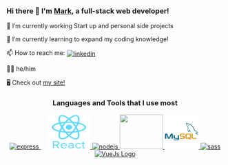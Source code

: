 ### Hi there 👋 I'm <a href="https://www.linkedin.com/in/mark-smith-0">Mark</a>, a full-stack web developer!

<p>🔭 I’m currently working Start up and personal side projects </p>
<p>🌱 I’m currently learning to expand my coding knowledge!</p>
<p>📫 How to reach me: <a href="https://www.linkedin.com/in/mark-smith-0"><img src="https://user-images.githubusercontent.com/82676841/124027868-5735ef00-d9c1-11eb-8f0b-36b1481607d9.png" alt="linkedin" width="50" height="50" align="center"/></a></p>
<p>👦🏾 he/him</p>
<p>🖥 Check out <a href="https://mark2018profile.web.app">my site!</a>


<h3 align="center">Languages and Tools that I use most</h3>
<div align="center">
  <a href="https://expressjs.com/" target="_blank"> <img src="https://user-images.githubusercontent.com/82676841/125514244-c115caa3-bc9e-4a8b-ad7d-bd6bbd2d947c.png"                  alt="express" width="150" height="80" /> </a> &nbsp; &nbsp;
  <a href="https://reactjs.org/" target="_blank"> <img src="https://raw.githubusercontent.com/devicons/devicon/master/icons/react/react-original-wordmark.svg" alt="react"             width="100" height="80"/> </a>
  <a href="https://nodejs.org" target="_blank"> <img src="https://user-images.githubusercontent.com/82676841/124027030-636d7c80-d9c0-11eb-98dd-24e395bd74d6.png" alt="nodejs"         width="100" height="80"/> </a>
  <a href="https://www.javascript.com/" target="_blank"> <img src="https://user-images.githubusercontent.com/82676841/124028733-56ea2380-d9c2-11eb-80f8-46c9c6efe8d5.png"               width="100" height="80"/> </a>
  <a href="https://www.mysql.com/" target="_blank"> <img src="https://raw.githubusercontent.com/devicons/devicon/master/icons/mysql/mysql-original-wordmark.svg" alt="mysql"          width="=100" height="80"/> </a> 
  <a href="https://sass-lang.com" target="_blank"> <img src="https://user-images.githubusercontent.com/82676841/124027120-7e3ff100-d9c0-11eb-8531-caf5e74e7a96.png" alt="sass"        width="100" height="80"/> </a>
  <a href="vuejs.org"><img src="https://user-images.githubusercontent.com/82676841/125513490-69697f98-610e-4e9c-9bcf-8f8b8644a4df.png" alt="VueJs Logo" width="80" height="80"/>
      </a>
</div>
  

<!--
**MarkS-2018/MarkS-2018** is a ✨ _special_ ✨ repository because its `README.md` (this file) appears on your GitHub profile.

Here are some ideas to get you started:

- 🔭 I’m currently working on ...
- 🌱 I’m currently learning ...
- 👯 I’m looking to collaborate on ...
- 🤔 I’m looking for help with ...
- 💬 Ask me about ...
- 📫 How to reach me: ...
- 😄 Pronouns: ...
- ⚡ Fun fact: ...
-->
